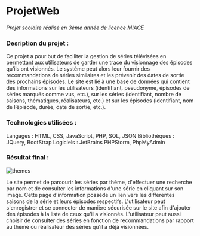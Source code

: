 # ProjetWeb
*Projet scolaire réalisé en 3ème année de licence MIAGE*

### Desription du projet :
Ce projet a pour but de faciliter la gestion de séries télévisées en permettant aux utilisateurs de garder une trace du visionnage des épisodes qu’ils ont visionnés. Le système peut alors leur fournir des recommandations de séries similaires et les prévenir des dates de sortie des prochains épisodes.
Le site est lié à une base de données qui contient des informations sur les utilisateurs (identifiant, pseudonyme, épisodes de séries marqués comme vus, etc.), sur les séries (identifiant, nombre de saisons, thématiques, réalisateurs, etc.) et sur les épisodes (identifiant, nom de l’épisode, durée, date de sortie, etc.).

### Technologies utilisées :

Langages : HTML, CSS, JavaScript, PHP, SQL, JSON
Bibliothèques : JQuery, BootStrap
Logiciels : JetBrains PHPStorm, PhpMyAdmin

### Résultat final :

![themes](https://cloud.githubusercontent.com/assets/22750010/22628866/fb48562e-ebdb-11e6-93b3-387b6ef03347.png)

Le site permet de parcourir les séries par thème, d'effectuer une recherche par nom et de consulter les informations d'une série en cliquant sur son image. Cette page d'information possède un lien vers les différentes saisons de la série et leurs épisodes respectifs. L'utilisateur peut s'enregistrer et se connecter de manière sécurisée sur le site afin d'ajouter des épisodes à la liste de ceux qu'il a visionnés. L'utilisateur peut aussi choisir de consulter des séries en fonction de recommandations par rapport au thème ou réalisateur des séries qu'il a déjà visionnées.


